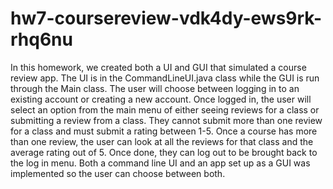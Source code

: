 # hw7-coursereview-vdk4dy-ews9rk-rhq6nu
In this homework, we created both a UI and GUI that simulated a course review app. The UI is in the CommandLineUI.java class while the GUI is run through the Main class. 
The user will choose between logging in to an existing account or creating a new account. Once logged in, the user will select an option from the main menu of either seeing reviews for a class or submitting a review from a class.
They cannot submit more than one review for a class and must submit a rating between 1-5. Once a course has more than one review, the user can look at all the reviews for that class and the average rating out of 5. 
Once done, they can log out to be brought back to the log in menu. Both a command line UI and an app set up as a GUI was implemented so the user can choose between both.
